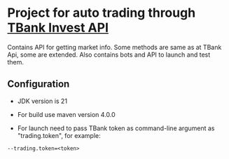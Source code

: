# Project for auto trading through [TBank Invest API](https://github.com/Tinkoff/invest-openapi-java-sdk)

Contains API for getting market info. Some methods are same as at TBank Api, some are extended. Also contains bots and
API to launch and test them.

## Configuration

- JDK version is 21

- For build use maven version 4.0.0

- For launch need to pass TBank token as command-line argument as "trading.token", for example:

```
--trading.token=<token>
```